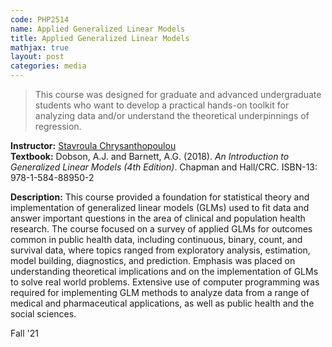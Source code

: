 ```yaml
---
code: PHP2514 
name: Applied Generalized Linear Models
title: Applied Generalized Linear Models
mathjax: true
layout: post
categories: media
---
```


> This course was designed for graduate and advanced undergraduate students who want to develop a practical hands-on toolkit for analyzing data and/or understand the theoretical underpinnings of regression.

<!-- 
<link href="//netdna.bootstrapcdn.com/font-awesome/4.0.3/css/font-awesome.css" rel="stylesheet">
<script src="https://kit.fontawesome.com/a076d05399.js" crossorigin="anonymous"></script>
<script src="https://cdnjs.cloudflare.com/ajax/libs/mathjax/2.7.5/MathJax.js?config=TeX-AMS_CHTML.js"></script> 
-->

**Instructor:** [Stavroula Chrysanthopoulou](https://vivo.brown.edu/display/schrysan) <br>
**Textbook:** Dobson, A.J. and Barnett, A.G. (2018). *An Introduction to Generalized Linear Models (4th Edition)*. Chapman and Hall/CRC. ISBN-13: 978-1-584-88950-2

<!-- https://doi.org/10.1201/9781315182780 <br> -->

<!--
<i class="fa-regular fa-link"></i> 
<i class='fab fa-github'></i>
-->

**Description:** This course provided a foundation for statistical theory and implementation of generalized linear models (GLMs) used to fit data and answer important questions in the area of clinical and population health research. The course focused on a survey of applied GLMs for outcomes common in public health data, including continuous, binary, count, and survival data, where topics ranged from exploratory analysis, estimation, model building, diagnostics, and prediction. Emphasis was placed on understanding theoretical implications and on the implementation of GLMs to solve real world problems. Extensive use of computer programming was required for implementing GLM methods to analyze data from a range of medical and pharmaceutical applications, as well as public health and the social sciences. 

Fall '21
